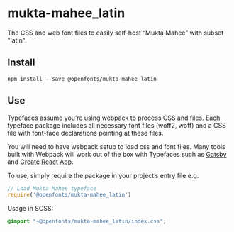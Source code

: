 
# mukta-mahee_latin

The CSS and web font files to easily self-host “Mukta Mahee” with subset "latin".

## Install

`npm install --save @openfonts/mukta-mahee_latin`

## Use

Typefaces assume you’re using webpack to process CSS and files. Each typeface
package includes all necessary font files (woff2, woff) and a CSS file with
font-face declarations pointing at these files.

You will need to have webpack setup to load css and font files. Many tools built
with Webpack will work out of the box with Typefaces such as [Gatsby](https://github.com/gatsbyjs/gatsby)
and [Create React App](https://github.com/facebookincubator/create-react-app).

To use, simply require the package in your project’s entry file e.g.

```javascript
// Load Mukta Mahee typeface
require('@openfonts/mukta-mahee_latin')
```

Usage in SCSS:
```scss
@import "~@openfonts/mukta-mahee_latin/index.css";
```
